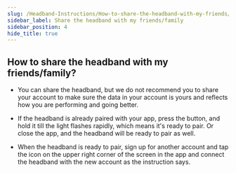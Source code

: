 ```yaml
---
slug: /Headband-Instructions/How-to-share-the-headband-with-my-friends/family
sidebar_label: Share the headband with my friends/family
sidebar_position: 4
hide_title: true
---
```


## How to share the headband with my friends/family?

- You can share the headband, but we do not recommend you to share your account to make sure the data in your account is yours and reflects how you are performing and going better.

- If the headband is already paired with your app, press the button, and hold it till the light flashes rapidly, which means it's ready to pair. Or close the app, and the headband will be ready to pair as well.

- When the headband is ready to pair, sign up for another account and tap the icon on the upper right corner of the screen in the app and connect the headband with the new account as the instruction says.